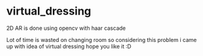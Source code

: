 # virtual_dressing

2D AR is done using opencv with haar cascade

Lot of time is wasted on changing room so considering this problem i came up with idea of virtual dressing hope you like it :D


